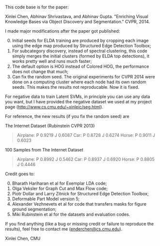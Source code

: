This code base is for the paper:

Xinlei Chen, Abhinav Shrivastava, and Abhinav Gupta. 
"Enriching Visual Knowledge Bases via Object Discovery and Segmentation." CVPR, 2014.

I made major modifications after the paper got published:

0. Initial seeds for ELDA training are produced by cropping each image using the edge map produced by Structured Edge Detection Toolbox;
1. For subcategory discovery, instead of spectral clustering, this code simply merges the initial clusters (formed by ELDA top detections), it works pretty well and runs much faster;
2. The default option is HOG instead of Colored HOG, the performance does not change that much;
3. Can fix the random seed. The original experiments for CVPR 2014 were done on a computing cluster where each node had its own random seeds. This makes the results not reproducable. Now it is fixed.

For negative data to train Latent SVMs, in principle you can use any data you want, but I have provided the negative dataset we used at my project page (http://www.cs.cmu.edu/~xinleic/seg.html).

For reference, the new results (if you fix the random seed) are

The Internet Dataset (Rubinstein CVPR 2013)
>Airplane: P 0.9219 J 0.6087
>Car: P 0.8728 J 0.6274
>Horse: P 0.9011 J 0.6023

100 Samples from The Internet Dataset
>Airplane: P 0.8992 J 0.5462
>Car: P 0.8937 J 0.6920
>Horse: P 0.8805 J 0.4446

Credit goes to:
 
0. Bharath Hariharan et al for Exemplar LDA code; 
1. Olga Veksler for Graph Cut and Max Flow code; 
2. Piotr Dollar and Larry Zitnick for Structured Edge Detection Toolbox; 
3. Deformable Part Model version 5; 
4. Alexander Vezhnevets et al for code that transfers masks for figure ground segmentation; 
5. Miki Rubinstein et al for the datasets and evaluation codes.

If you find anything (like a bug or missing credit or failure to reproduce the results), feel free to contact me (enderchen@cs.cmu.edu).

Xinlei Chen, CMU

